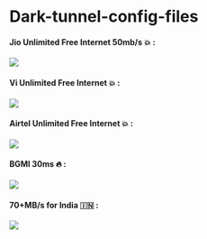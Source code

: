 # Dark-tunnel-config-files


#### Jio Unlimited Free Internet 50mb/s 💥 :
 [![](https://img.shields.io/badge/DOWNLOAD_FILES-red)](https://github.com/mahendraplus/Dark-tunnel-config-files/releases/download/Max_dark_tunnel_config/JIO.FREE.EXPIRED.18-DEC.dark)


#### Vi Unlimited Free Internet 💥 :
 [![](https://img.shields.io/badge/DOWNLOAD_FILES-red)](#)


#### Airtel Unlimited Free Internet 💥 :
 [![](https://img.shields.io/badge/DOWNLOAD_FILES-red)](#)


#### BGMI 30ms 🔥 :
 [![](https://img.shields.io/badge/DOWNLOAD_FILES-red)](#)

#### 70+MB/s for India 🇮🇳 :
 [![](https://img.shields.io/badge/DOWNLOAD_FILES-red)](#)
